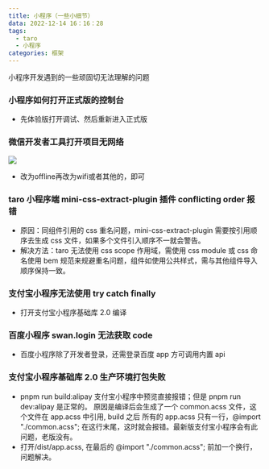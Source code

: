 ```yaml
---
title: 小程序（一些小细节）
data: 2022-12-14 16：16：28
tags: 
  - taro
  - 小程序
categories: 框架
---
```


小程序开发遇到的一些顽固切无法理解的问题

<!-- more -->

### 小程序如何打开正式版的控制台

- 先体验版打开调试、然后重新进入正式版

### 微信开发者工具打开项目无网络

![](http://linmingqi.top/img/%E5%BC%80%E5%8F%91%E8%80%85%E5%B7%A5%E5%85%B7%E6%97%A0%E7%BD%91%E7%BB%9C.png)

- 改为offline再改为wifi或者其他的，即可


### taro 小程序端 mini-css-extract-plugin 插件 conflicting order 报错

- 原因：同组件引用的 css 重名问题，mini-css-extract-plugin 需要按引用顺序去生成 css 文件，如果多个文件引入顺序不一就会警告。
- 解决方法：taro 无法使用 css scope 作用域，需使用 css module 或 css 命名使用 bem 规范来规避重名问题，组件如使用公共样式，需与其他组件导入顺序保持一致。


### 支付宝小程序无法使用 try catch finally

- 打开支付宝小程序基础库 2.0 编译

### 百度小程序 swan.login 无法获取 code

- 百度小程序除了开发者登录，还需登录百度 app 方可调用内置 api
 

### 支付宝小程序基础库 2.0 生产环境打包失败

- pnpm run build:alipay 支付宝小程序中预览直接报错；但是 pnpm run dev:alipay 是正常的。 原因是编译后会生成了一个 common.acss 文件，这个文件在 app.acss 中引用, build 之后 所有的 app.acss 只有一行，@import "./common.acss"; 在这行末尾，这时就会报错。最新版支付宝小程序会有此问题，老版没有。
- 打开/dist/app.acss, 在最后的 @import "./common.acss"; 前加一个换行，问题解决。

<!-- more -->